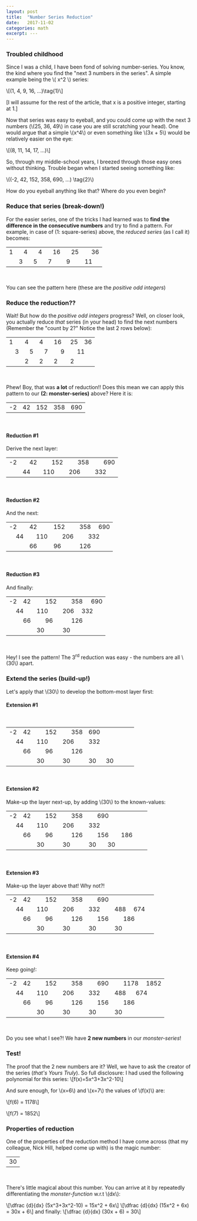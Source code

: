 ```yaml
---
layout: post
title:  "Number Series Reduction"
date:   2017-11-02
categories: math
excerpt: ---
---
```

### Troubled childhood
Since I was a child, I have been fond of solving number-series. You know, the kind where you find the "next 3 numbers in the series". A simple example being the \\( x^2 \\) series:

\\[(1, 4, 9, 16, ...)\tag{1}\\\]

[I will assume for the rest of the article, that x is a positive integer, starting at 1.]

Now that series was easy to eyeball, and you could come up with the next 3 numbers (\\(25, 36, 49\\) in case you are still scratching your head). One would argue that a simple \\(x^4\\) or even something like \\(3x + 5\\) would be relatively easier on the eye:

\\[(8, 11, 14, 17, ...)\\]

So, through my middle-school years, I breezed through those easy ones without thinking. Trouble began when I started seeing something like:

\\((-2, 42, 152, 358, 690, ...) \tag{2}\\)

How do you eyeball anything like that? Where do you even begin?

### Reduce that series (break-down!)
For the easier series, one of the tricks I had learned was to **find the difference in the consecutive numbers** and try to find a pattern. For example, in case of (1: square-series) above, the *reduced series* (as I call it) becomes:
<br/>
<table align="center">
<tr>
<td colspan="2">1</td>
<td colspan="2">4</td>
<td colspan="2">4</td>
<td colspan="2">16</td>
<td colspan="2" class="extend">25</td>
<td colspan="2" class="extend">36</td>
</tr>
<tr>
<td class="corner-left-bottom"></td>
<td colspan="2">3</td>
<td colspan="2">5</td>
<td colspan="2">7</td>
<td colspan="2" class="extend" colspan="2">9</td>
<td colspan="2" class="extend" colspan="2">11</td>
<td class="corner-right-bottom"></td>
</tr>
</table>
<br/>

You can see the pattern here (these are the *positive odd integers*)

### Reduce the reduction??
Wait! But how do the *positive odd integers* progress? Well, on closer look, you actually reduce *that* series (in your head) to find the next numbers (Remember the "count by 2?" Notice the last 2 rows below):
<br/>
<table align="center">
<tr>
<td colspan="2">1</td>
<td colspan="2">4</td>
<td colspan="2">4</td>
<td colspan="2">16</td>
<td colspan="2" class="extend">25</td>
<td colspan="2" class="extend">36</td>
</tr>
<tr>
<td class="corner-left-bottom"></td>
<td colspan="2">3</td>
<td colspan="2">5</td>
<td colspan="2">7</td>
<td colspan="2" class="extend" colspan="2">9</td>
<td colspan="2" class="extend" colspan="2">11</td>
<td class="corner-right-bottom"></td>
</tr>
<tr>
<td class="corner-left-bottom"></td>
<td class="corner-left-bottom"></td>
<td colspan="2">2</td>
<td colspan="2">2</td>
<td colspan="2" class="extend" colspan="2">2</td>
<td colspan="2" class="extend" colspan="2">2</td>
<td class="corner-right-bottom"></td>
<td class="corner-right-bottom"></td>
</tr>
</table>
<br/>

Phew! Boy, that was **a lot** of reduction!! Does this mean we can apply this pattern to our **(2: monster-series)** above? Here it is:
<br/>
<table align="center">
<tr>
<td colspan="2">-2</td>
<td colspan="2">42</td>
<td colspan="2">152</td>
<td colspan="2">358</td>
<td colspan="2">690</td>
</tr>
</table>
<br/>

#### Reduction #1
Derive the next layer:
<br/>
<table align="center">
<tr>
<td colspan="2">-2</td>
<td colspan="2">42</td>
<td colspan="2">152</td>
<td colspan="2">358</td>
<td colspan="2">690</td>
</tr>
<tr>
<td class="corner-left-bottom"></td>
<td colspan="2">44</td>
<td colspan="2">110</td>
<td colspan="2">206</td>
<td colspan="2">332</td>
<td class="corner-right-bottom"></td>
</tr>
</table>
<br/>

#### Reduction #2
And the next:
<br/>
<table align="center">
<tr>
<td colspan="2">-2</td>
<td colspan="2">42</td>
<td colspan="2">152</td>
<td colspan="2">358</td>
<td colspan="2">690</td>
</tr>
<tr>
<td class="corner-left-bottom"></td>
<td colspan="2">44</td>
<td colspan="2">110</td>
<td colspan="2">206</td>
<td colspan="2">332</td>
<td class="corner-right-bottom"></td>
</tr>
<tr>
<td class="corner-left-bottom"></td>
<td class="corner-left-bottom"></td>
<td colspan="2">66</td>
<td colspan="2">96</td>
<td colspan="2">126</td>
<td class="corner-right-bottom"></td>
<td class="corner-right-bottom"></td>
</tr>
</table>
<br/>

#### Reduction #3
And finally:
<br/>
<table align="center">
<tr>
<td colspan="2">-2</td>
<td colspan="2">42</td>
<td colspan="2">152</td>
<td colspan="2">358</td>
<td colspan="2">690</td>
</tr>
<tr>
<td class="corner-left-bottom"></td>
<td colspan="2">44</td>
<td colspan="2">110</td>
<td colspan="2">206</td>
<td colspan="2">332</td>
<td class="corner-right-bottom"></td>
</tr>
<tr>
<td class="corner-left-bottom"></td>
<td class="corner-left-bottom"></td>
<td colspan="2">66</td>
<td colspan="2">96</td>
<td colspan="2">126</td>
<td class="corner-right-bottom"></td>
<td class="corner-right-bottom"></td>
</tr>
<tr>
<td class="corner-left-bottom"></td>
<td class="corner-left-bottom"></td>
<td class="corner-left-bottom"></td>
<td colspan="2" class="interesting">30</td>
<td colspan="2" class="interesting">30</td>
<td class="corner-right-bottom"></td>
<td class="corner-right-bottom"></td>
<td class="corner-right-bottom"></td>
</tr>
</table>
<br/>

Hey! I see the pattern! The 3<sup>rd</sup> reduction was easy - the numbers are all \\(30\\) apart.

### Extend the series (build-up!)
Let's apply that \\(30\\) to develop the bottom-most layer first:

#### Extension #1
<br/>
<table align="center">
<tr>
<td colspan="2">-2</td>
<td colspan="2">42</td>
<td colspan="2">152</td>
<td colspan="2">358</td>
<td colspan="2">690</td>
</tr>
<tr>
<td class="corner-left-bottom"></td>
<td colspan="2">44</td>
<td colspan="2">110</td>
<td colspan="2">206</td>
<td colspan="2">332</td>
<td class="corner-right-bottom"></td>
</tr>
<tr>
<td class="corner-left-bottom"></td>
<td class="corner-left-bottom"></td>
<td colspan="2">66</td>
<td colspan="2">96</td>
<td colspan="2">126</td>
<td class="corner-right-bottom"></td>
<td class="corner-right-bottom"></td>
</tr>
<tr>
<td class="corner-left-bottom"></td>
<td class="corner-left-bottom"></td>
<td class="corner-left-bottom"></td>
<td colspan="2">30</td>
<td colspan="2">30</td>
<td colspan="2" class="extend">30</td>
<td colspan="2" class="extend">30</td>
<td class="corner-right-bottom"></td>
<td class="corner-right-bottom"></td>
<td class="corner-right-bottom"></td>
</tr>
</table>
<br/>

#### Extension #2
Make-up the layer next-up, by adding \\(30\\) to the known-values:
<br/>
<table align="center">
<tr>
<td colspan="2">-2</td>
<td colspan="2">42</td>
<td colspan="2">152</td>
<td colspan="2">358</td>
<td colspan="2">690</td>
</tr>
<tr>
<td class="corner-left-bottom"></td>
<td colspan="2">44</td>
<td colspan="2">110</td>
<td colspan="2">206</td>
<td colspan="2">332</td>
<td class="corner-right-bottom"></td>
</tr>
<tr>
<td class="corner-left-bottom"></td>
<td class="corner-left-bottom"></td>
<td colspan="2">66</td>
<td colspan="2">96</td>
<td colspan="2">126</td>
<td colspan="2" class="extend">156</td>
<td colspan="2" class="extend">186</td>
<td class="corner-right-bottom"></td>
<td class="corner-right-bottom"></td>
</tr>
<tr>
<td class="corner-left-bottom"></td>
<td class="corner-left-bottom"></td>
<td class="corner-left-bottom"></td>
<td colspan="2">30</td>
<td colspan="2">30</td>
<td colspan="2" class="extend">30</td>
<td colspan="2" class="extend">30</td>
<td class="corner-right-bottom"></td>
<td class="corner-right-bottom"></td>
<td class="corner-right-bottom"></td>
</tr>
</table>
<br/>

#### Extension #3
Make-up the layer above that! Why not?!
<br/>
<table align="center">
<tr>
<td colspan="2">-2</td>
<td colspan="2">42</td>
<td colspan="2">152</td>
<td colspan="2">358</td>
<td colspan="2">690</td>
</tr>
<tr>
<td class="corner-left-bottom"></td>
<td colspan="2">44</td>
<td colspan="2">110</td>
<td colspan="2">206</td>
<td colspan="2">332</td>
<td colspan="2" class="extend">488</td>
<td colspan="2" class="extend">674</td>
<td class="corner-right-bottom"></td>
</tr>
<tr>
<td class="corner-left-bottom"></td>
<td class="corner-left-bottom"></td>
<td colspan="2">66</td>
<td colspan="2">96</td>
<td colspan="2">126</td>
<td colspan="2" class="extend">156</td>
<td colspan="2" class="extend">186</td>
<td class="corner-right-bottom"></td>
<td class="corner-right-bottom"></td>
</tr>
<tr>
<td class="corner-left-bottom"></td>
<td class="corner-left-bottom"></td>
<td class="corner-left-bottom"></td>
<td colspan="2">30</td>
<td colspan="2">30</td>
<td colspan="2" class="extend">30</td>
<td colspan="2" class="extend">30</td>
<td class="corner-right-bottom"></td>
<td class="corner-right-bottom"></td>
<td class="corner-right-bottom"></td>
</tr>
</table>
<br/>

#### Extension #4
Keep going!:
<br/>
<table align="center">
<tr>
<td colspan="2">-2</td>
<td colspan="2">42</td>
<td colspan="2">152</td>
<td colspan="2">358</td>
<td colspan="2">690</td>
<td colspan="2" class="extend interesting">1178</td>
<td colspan="2" class="extend interesting">1852</td>
</tr>
<tr>
<td class="corner-left-bottom"></td>
<td colspan="2">44</td>
<td colspan="2">110</td>
<td colspan="2">206</td>
<td colspan="2">332</td>
<td colspan="2" class="extend">488</td>
<td colspan="2" class="extend">674</td>
<td class="corner-right-bottom"></td>
</tr>
<tr>
<td class="corner-left-bottom"></td>
<td class="corner-left-bottom"></td>
<td colspan="2">66</td>
<td colspan="2">96</td>
<td colspan="2">126</td>
<td colspan="2" class="extend">156</td>
<td colspan="2" class="extend">186</td>
<td class="corner-right-bottom"></td>
<td class="corner-right-bottom"></td>
</tr>
<tr>
<td class="corner-left-bottom"></td>
<td class="corner-left-bottom"></td>
<td class="corner-left-bottom"></td>
<td colspan="2">30</td>
<td colspan="2">30</td>
<td colspan="2" class="extend">30</td>
<td colspan="2" class="extend">30</td>
<td class="corner-right-bottom"></td>
<td class="corner-right-bottom"></td>
<td class="corner-right-bottom"></td>
</tr>
</table>
<br/>

Do you see what I see?! We have **2 new numbers** in our *monster-series*!

### Test!
The proof that the 2 new numbers are it? Well, we have to ask the creator of the series (*that's Yours Truly*). So full disclosure: I had used the following polynomial for this series:
\\[f(x)=5x^3+3x^2-10\\]

And sure enough, for \\(x=6\\) and \\(x=7\\) the values of \\(f(x)\\) are:

\\[f(6) = 1178\\]

\\[f(7) = 1852\\]

### Properties of reduction
One of the properties of the reduction method I have come across (that my colleague, Nick Hill, helped come up with) is the magic number:
<br/>
<table align="center">
<tr>
<td class="interesting">30</td>
</tr>
</table>
<br/>

There's little magical about this number. You can arrive at it by repeatedly differentiating the *monster-function* w.r.t \\(dx\\):

\\[\dfrac {d}{dx} (5x^3+3x^2-10) = 15x^2 + 6x\\]
\\[\dfrac {d}{dx} (15x^2 + 6x) = 30x + 6\\]
and finally:
\\[\dfrac {d}{dx} (30x + 6) = 30\\]
